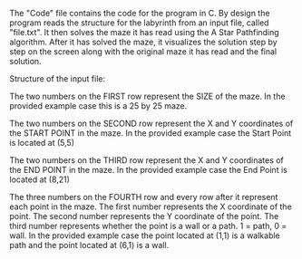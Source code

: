 The "Code" file contains the code for the program in C. 
By design the program reads the structure for the labyrinth from an input file, called "file.txt". It then solves the maze it has read using the A Star Pathfinding algorithm. 
After it has solved the maze, it visualizes the solution step by step on the screen along with the original maze it has read and the final solution. 


Structure of the input file: 

The two numbers on the FIRST row represent the SIZE of the maze. In the provided example case this is a 25 by 25 maze. 

The two numbers on the SECOND row represent the X and Y coordinates of the START POINT in the maze. In the provided example case the Start Point is located at (5,5)

The two numbers on the THIRD row represent the X and Y coordinates of the END POINT in the maze. In the provided example case the End Point is located at (8,21)

The three numbers on the FOURTH row and every row after it represent each point in the maze. The first number represents the X coordinate of the point. The second number represents the Y coordinate of the point. 
The third number represents whether the point is a wall or a path. 1 = path, 0 = wall. In the provided example case the point located at (1,1) is a walkable path and the point located at (6,1) is a wall. 

